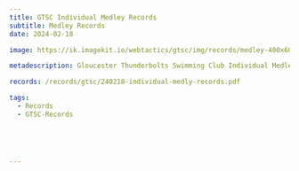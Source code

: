 ```yaml
---
title: GTSC Individual Medley Records
subtitle: Medley Records
date: 2024-02-18

image: https://ik.imagekit.io/webtactics/gtsc/img/records/medley-400x600.jpg

metadescription: Gloucester Thunderbolts Swimming Club Individual Medley Records

records: /records/gtsc/240218-individual-medly-records.pdf

tags:
  - Records
  - GTSC-Records





---
```





